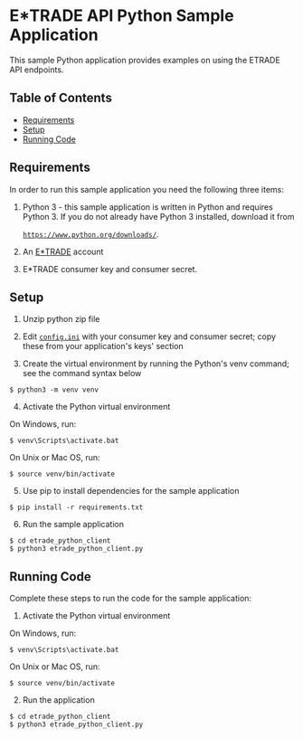 # E*TRADE API Python Sample Application

This sample Python application provides examples on using the ETRADE API endpoints.

## Table of Contents

* [Requirements](#requirements)
* [Setup](#setup)
* [Running Code](#running-code)

## Requirements

In order to run this sample application you need the following three items:

1. Python 3 - this sample application is written in Python and requires Python 3. If you do not
already have Python 3 installed, download it from

   [`https://www.python.org/downloads/`](https://www.python.org/downloads/).

2. An [E*TRADE](https://us.etrade.com) account

3. E*TRADE consumer key and consumer secret.


## Setup

1. Unzip python zip file

2. Edit [`config.ini`](EtradePythonClient/etrade_python_client/config.ini)
with your consumer key and consumer secret; copy these from your application's keys' section

3. Create the virtual environment by running the Python's venv command; see the command syntax below

```
$ python3 -m venv venv
```

4. Activate the Python virtual environment

On Windows, run:

```
$ venv\Scripts\activate.bat
```

On Unix or Mac OS, run:

```
$ source venv/bin/activate
```

5. Use pip to install dependencies for the sample application

```
$ pip install -r requirements.txt
```

6. Run the sample application

```
$ cd etrade_python_client
$ python3 etrade_python_client.py
```

## Running Code

Complete these steps to run the code for the sample application:

1. Activate the Python virtual environment

On Windows, run:

```
$ venv\Scripts\activate.bat
```

On Unix or Mac OS, run:

```
$ source venv/bin/activate
```

2. Run the application

```
$ cd etrade_python_client
$ python3 etrade_python_client.py
```

